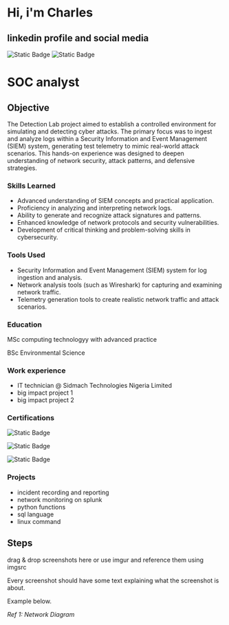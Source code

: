 # Hi, i'm Charles
## linkedin profile and social media 

![Static Badge](https://img.shields.io/badge/Charles%20Edosa-blue?style=plastic&logo=Linkedin&logoColor=blue&labelColor=white&color=blue&link=https%3A%2F%2Fwww.linkedin.com%2Fin%2Foverjoy%2F)
![Static Badge](https://img.shields.io/badge/overjoycharles-blue?style=flat-square&logo=twitter&logoColor=blue&labelColor=white&color=blue&link=https%3A%2F%2Ftwitter.com%2Foverjoycharles)

# SOC analyst

## Objective

The Detection Lab project aimed to establish a controlled environment for simulating and detecting cyber attacks. The primary focus was to ingest and analyze logs within a Security Information and Event Management (SIEM) system, generating test telemetry to mimic real-world attack scenarios. This hands-on experience was designed to deepen understanding of network security, attack patterns, and defensive strategies.


### Skills Learned

- Advanced understanding of SIEM concepts and practical application.
- Proficiency in analyzing and interpreting network logs.
- Ability to generate and recognize attack signatures and patterns.
- Enhanced knowledge of network protocols and security vulnerabilities.
- Development of critical thinking and problem-solving skills in cybersecurity.
  

### Tools Used

- Security Information and Event Management (SIEM) system for log ingestion and analysis.
- Network analysis tools (such as Wireshark) for capturing and examining network traffic.
- Telemetry generation tools to create realistic network traffic and attack scenarios.
  
### Education
MSc computing technologyy with advanced practice

BSc Environmental Science

### Work experience
- IT technician @ Sidmach Technologies Nigeria Limited
- big impact project 1
- big impact project 2

### Certifications
![Static Badge](https://img.shields.io/badge/CC-%20GREEN?style=for-the-badge&logo=ISC2&logoColor=black&labelColor=white&color=green&link=https%3A%2F%2Fwww.credly.com%2Fbadges%2Fd01af4b9-1060-42cb-b06f-a3270013d38b%2Flinked_in_profile)

![Static Badge](https://img.shields.io/badge/Google%20cybersecurity%20professional%20certificate-%20red?style=for-the-badge&labelColor=red&color=blue&link=https%3A%2F%2Fwww.credly.com%2Fbadges%2F0c29d6a2-c7b8-4528-9a03-c35f5d4ed5c8%2Flinked_in_profile)

![Static Badge](https://img.shields.io/badge/cybersecurity%20professional%20certificate-%20red?style=for-the-badge&logo=IBM&logoColor=blue&labelColor=white&color=black&link=https%3A%2F%2Fwww.credly.com%2Fbadges%2Faefc5155-7e3d-444d-9e71-25dda796dbfa%2Flinked_in_profile)





### Projects
- incident recording and reporting
- network monitoring on splunk
- python functions
- sql language
- linux command

## Steps
drag & drop screenshots here or use imgur and reference them using imgsrc

Every screenshot should have some text explaining what the screenshot is about.

Example below.

*Ref 1: Network Diagram*
